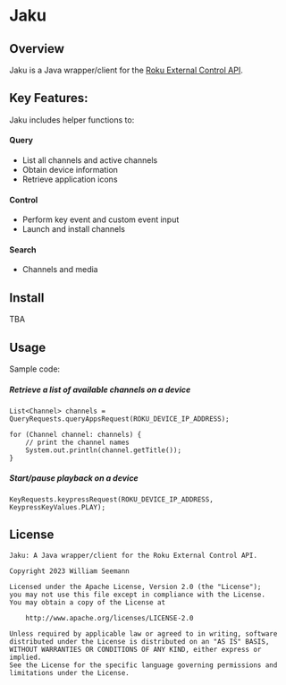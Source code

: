 Jaku
============================

Overview
--------

Jaku is a Java wrapper/client for the [Roku External Control API](https://sdkdocs.roku.com/display/sdkdoc/External+Control+API/).

Key Features:
--------

Jaku includes helper functions to:

#### Query
* List all channels and active channels
* Obtain device information
* Retrieve application icons

#### Control
* Perform key event and custom event input
* Launch and install channels

#### Search
* Channels and media

Install
--------

TBA


Usage
------------

Sample code:

##### Retrieve a list of available channels on a device

    List<Channel> channels = QueryRequests.queryAppsRequest(ROKU_DEVICE_IP_ADDRESS);
		
    for (Channel channel: channels) {
        // print the channel names
        System.out.println(channel.getTitle());
    }

##### Start/pause playback on a device

    KeyRequests.keypressRequest(ROKU_DEVICE_IP_ADDRESS, KeypressKeyValues.PLAY);

License
------------

```
Jaku: A Java wrapper/client for the Roku External Control API.

Copyright 2023 William Seemann

Licensed under the Apache License, Version 2.0 (the "License");
you may not use this file except in compliance with the License.
You may obtain a copy of the License at

    http://www.apache.org/licenses/LICENSE-2.0

Unless required by applicable law or agreed to in writing, software
distributed under the License is distributed on an "AS IS" BASIS,
WITHOUT WARRANTIES OR CONDITIONS OF ANY KIND, either express or implied.
See the License for the specific language governing permissions and
limitations under the License.
